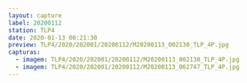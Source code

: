 ```yaml
---
layout: capture
label: 20200112
station: TLP4
date: 2020-01-13 00:21:30
preview: TLP4/2020/202001/20200112/M20200113_002130_TLP_4P.jpg
capturas:
  - imagem: TLP4/2020/202001/20200112/M20200113_002130_TLP_4P.jpg
  - imagem: TLP4/2020/202001/20200112/M20200113_062747_TLP_4P.jpg
---
```

